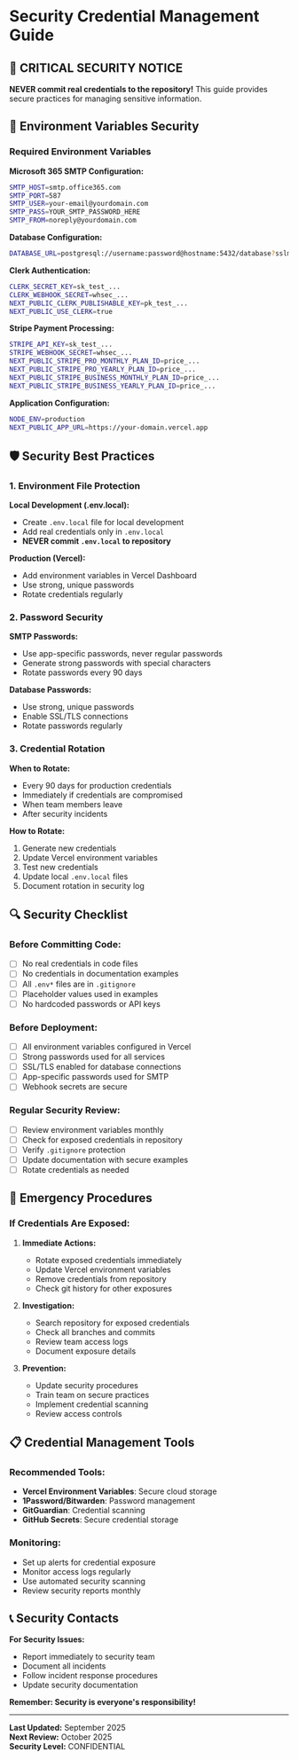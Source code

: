 # Security Credential Management Guide

## 🚨 **CRITICAL SECURITY NOTICE**

**NEVER commit real credentials to the repository!** This guide provides secure practices for managing sensitive information.

## 🔐 **Environment Variables Security**

### **Required Environment Variables**

**Microsoft 365 SMTP Configuration:**
```bash
SMTP_HOST=smtp.office365.com
SMTP_PORT=587
SMTP_USER=your-email@yourdomain.com
SMTP_PASS=YOUR_SMTP_PASSWORD_HERE
SMTP_FROM=noreply@yourdomain.com
```

**Database Configuration:**
```bash
DATABASE_URL=postgresql://username:password@hostname:5432/database?sslmode=require
```

**Clerk Authentication:**
```bash
CLERK_SECRET_KEY=sk_test_...
CLERK_WEBHOOK_SECRET=whsec_...
NEXT_PUBLIC_CLERK_PUBLISHABLE_KEY=pk_test_...
NEXT_PUBLIC_USE_CLERK=true
```

**Stripe Payment Processing:**
```bash
STRIPE_API_KEY=sk_test_...
STRIPE_WEBHOOK_SECRET=whsec_...
NEXT_PUBLIC_STRIPE_PRO_MONTHLY_PLAN_ID=price_...
NEXT_PUBLIC_STRIPE_PRO_YEARLY_PLAN_ID=price_...
NEXT_PUBLIC_STRIPE_BUSINESS_MONTHLY_PLAN_ID=price_...
NEXT_PUBLIC_STRIPE_BUSINESS_YEARLY_PLAN_ID=price_...
```

**Application Configuration:**
```bash
NODE_ENV=production
NEXT_PUBLIC_APP_URL=https://your-domain.vercel.app
```

## 🛡️ **Security Best Practices**

### **1. Environment File Protection**

**Local Development (.env.local):**
- Create `.env.local` file for local development
- Add real credentials only in `.env.local`
- **NEVER commit `.env.local` to repository**

**Production (Vercel):**
- Add environment variables in Vercel Dashboard
- Use strong, unique passwords
- Rotate credentials regularly

### **2. Password Security**

**SMTP Passwords:**
- Use app-specific passwords, never regular passwords
- Generate strong passwords with special characters
- Rotate passwords every 90 days

**Database Passwords:**
- Use strong, unique passwords
- Enable SSL/TLS connections
- Rotate passwords regularly

### **3. Credential Rotation**

**When to Rotate:**
- Every 90 days for production credentials
- Immediately if credentials are compromised
- When team members leave
- After security incidents

**How to Rotate:**
1. Generate new credentials
2. Update Vercel environment variables
3. Test new credentials
4. Update local `.env.local` files
5. Document rotation in security log

## 🔍 **Security Checklist**

### **Before Committing Code:**
- [ ] No real credentials in code files
- [ ] No credentials in documentation examples
- [ ] All `.env*` files are in `.gitignore`
- [ ] Placeholder values used in examples
- [ ] No hardcoded passwords or API keys

### **Before Deployment:**
- [ ] All environment variables configured in Vercel
- [ ] Strong passwords used for all services
- [ ] SSL/TLS enabled for database connections
- [ ] App-specific passwords used for SMTP
- [ ] Webhook secrets are secure

### **Regular Security Review:**
- [ ] Review environment variables monthly
- [ ] Check for exposed credentials in repository
- [ ] Verify `.gitignore` protection
- [ ] Update documentation with secure examples
- [ ] Rotate credentials as needed

## 🚨 **Emergency Procedures**

### **If Credentials Are Exposed:**

1. **Immediate Actions:**
   - Rotate exposed credentials immediately
   - Update Vercel environment variables
   - Remove credentials from repository
   - Check git history for other exposures

2. **Investigation:**
   - Search repository for exposed credentials
   - Check all branches and commits
   - Review team access logs
   - Document exposure details

3. **Prevention:**
   - Update security procedures
   - Train team on secure practices
   - Implement credential scanning
   - Review access controls

## 📋 **Credential Management Tools**

### **Recommended Tools:**
- **Vercel Environment Variables**: Secure cloud storage
- **1Password/Bitwarden**: Password management
- **GitGuardian**: Credential scanning
- **GitHub Secrets**: Secure credential storage

### **Monitoring:**
- Set up alerts for credential exposure
- Monitor access logs regularly
- Use automated security scanning
- Review security reports monthly

## 📞 **Security Contacts**

**For Security Issues:**
- Report immediately to security team
- Document all incidents
- Follow incident response procedures
- Update security documentation

**Remember: Security is everyone's responsibility!**

---

**Last Updated:** September 2025  
**Next Review:** October 2025  
**Security Level:** CONFIDENTIAL
